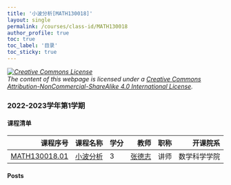 ```yaml
---
title: '小波分析[MATH130018]'
layout: single
permalink: /courses/class-id/MATH130018
author_profile: true
toc: true
toc_label: '目录'
toc_sticky: true
---
```



<div class='notice--warning'>
	<p><i><a rel='license' href='http://creativecommons.org/licenses/by-nc-sa/4.0/'><img alt='Creative Commons License' style='border-width:0' src='https://i.creativecommons.org/l/by-nc-sa/4.0/88x31.png' /></a><br /> The content of this webpage is licensed under a <a rel='license' href='http://creativecommons.org/licenses/by-nc-sa/4.0/'>Creative Commons Attribution-NonCommercial-ShareAlike 4.0 International License</a>.</i></p>
</div>

### 2022-2023学年第1学期


#### 课程清单

<div style='text-align: center;' id='MATH130018_2223F'> <table id='MATH130018_2223F_table'>
  <thead>
    <tr style="text-align: right;">
      <th>课程序号</th>
      <th>课程名称</th>
      <th>学分</th>
      <th>教师</th>
      <th>职称</th>
      <th>开课院系</th>
    </tr>
  </thead>
  <tbody>
    <tr>
      <td><a href='https://fdu-math.github.io/courses/class-id/MATH130018-01'>MATH130018.01</a></td>
      <td><a href='https://fdu-math.github.io/courses/MATH130018'>小波分析</a></td>
      <td>3</td>
      <td><a href='https://fdu-math.github.io/teachers/张德志'>张德志</a></td>
      <td>讲师</td>
      <td>数学科学学院</td>
    </tr>
  </tbody>
</table></div>

#### Posts

